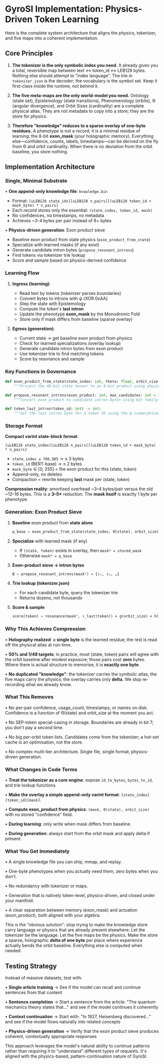# GyroSI Implementation: Physics-Driven Token Learning

Here is the complete system architecture that aligns the physics, tokenizer, and five maps into a coherent implementation.

## Core Principles

1. **The tokenizer is the only symbolic index you need.**
   It already gives you a total, reversible map between text ↔ token_id ↔ LEB128 bytes. Nothing else should attempt to "index language". The trie in `tokenizer.json` is the decoder; the vocabulary is the symbol set. Keep it first-class inside the runtime, not behind it.

2. **The five meta-maps are the only world-model you need.**
   Ontology (state set), Epistemology (state transitions), Phenomenology (orbits), Θ (angular divergence), and Orbit Sizes (cardinality) are a complete physical atlas. They are not metadata to copy into a store; they are the store for physics.

3. **Therefore "knowledge" reduces to a sparse overlay of one-byte residues.**
   A phenotype is not a record; it is a minimal residue of learning: the 8-bit **exon_mask** (your holographic memory). Everything else—confidence, counts, labels, timestamps—can be derived on the fly from Θ and orbit cardinality. When there is no deviation from the orbit baseline, you store nothing.

## Implementation Architecture

### Single, Minimal Substrate

• **One append-only knowledge file**: `knowledge.bin`
  - Format: `[uLEB128 state_idx][uLEB128 n_pairs][(uLEB128 token_id + mask_byte) * n_pairs]`
  - Each record stores only the essential: `(state_index, token_id, mask)`
  - No confidences, no timestamps, no metadata
  - Achieves ~3-4 bytes per pair instead of 9+ bytes

• **Physics-driven generation**: Exon product sieve
  - Baseline exon product from state physics (`exon_product_from_state`)
  - Specialize with learned masks (if any exist)
  - Generate candidate intron bytes (`propose_resonant_introns`)
  - Find tokens via tokenizer trie lookup
  - Score and sample based on physics-derived confidence

### Learning Flow

1. **Ingress (learning)**:
   - Read text by tokens (tokenizer parses boundaries)
   - Convert bytes to introns with ψ (XOR 0xAA)
   - Step the state with Epistemology
   - Compute the token's **last intron**
   - Update the phenotype **exon_mask** by the Monodromic Fold
   - Store only if mask differs from baseline (sparse overlay)

2. **Egress (generation)**:
   - Current state → get baseline exon product from physics
   - Check for learned specializations (overlay lookup)
   - Generate candidate intron bytes from exon product
   - Use tokenizer trie to find matching tokens
   - Score by resonance and sample

### Key Functions in Governance

```python
def exon_product_from_state(state_index: int, theta: float, orbit_size: int) -> int:
    """Project the 48-bit state tensor to an 8-bit product using physics."""
    
def propose_resonant_introns(exon_product: int, max_candidates: int = 3) -> List[int]:
    """Convert exon product to candidate intron bytes using bit family coherence."""
    
def token_last_intron(token_id: int) -> int:
    """Get the last intron byte for a token ID using the ψ isomorphism."""
```

### Storage Format

**Compact varint state-block format**:
```
[uLEB128 state_index][uLEB128 n_pairs][(uLEB128 token_id + mask_byte) * n_pairs]
```

- `state_index ≤ 788,985` → ≤ 3 bytes
- `token_id` (BERT-base) → ≤ 2 bytes  
- `mask_byte` ∈ [0, 255] = the exon product for this (state, token)
- Append-only, no deletes
- Compaction = rewrite keeping **last** mask per (state, token)

**Compression reality**: amortised overhead ~3–4 bytes/pair versus the old ~12–16 bytes. This is a **3–5×** reduction. The **mask itself** is exactly 1 byte per phenotype.

### Generation: Exon Product Sieve

1. **Baseline** exon product from **state alone**
   ```python
   p_base = exon_product_from_state(state_index, θ[state], orbit_size(state))
   ```

2. **Specialize** with learned mask (if any)
   - If `(state, token)` exists in overlay, then `mask* = stored_mask`
   - Otherwise `mask* = p_base`

3. **Exon-product sieve → intron bytes**
   ```python
   B = propose_resonant_introns(mask*) → {ι₁, ι₂, …}
   ```

4. **Trie lookup (tokenizer.json)**
   - For each candidate byte, query the tokenizer trie
   - Returns dozens, not thousands

5. **Score & sample**
   ```python
   score(token) = resonance(mask*, ι_last(token)) × g(orbit_size) × h(θ[state])
   ```

### Why This Achieves Compression

• **Holography realized**: a **single byte** is the learned residue; the rest is read off the physical atlas at run-time.

• **50% and 1/48 targets**: in practice, most (state, token) pairs will agree with the orbit baseline after modest exposure; those pairs cost **zero** bytes. Where there is actual structure to memorise, it is **exactly one byte**.

• **No duplicated "knowledge"**: the tokenizer carries the symbolic atlas; the five maps carry the physics; the overlay carries only **delta**. We stop re-recording what we already know.

### What This Removes

• No per-pair confidence, usage_count, timestamps, or names on disk.
  Confidence is a function of Θ(state) and orbit_size at the moment you act.

• No SEP-token special-casing in storage.
  Boundaries are already in bit 7; you don't pay a second time.

• No big per-orbit token lists.
  Candidates come from the tokenizer; a hot-set cache is an optimisation, not the store.

• No complex multi-tier architecture.
  Single file, single format, physics-driven generation.

### What Changes in Code Terms

• **Treat the tokenizer as a core engine**: expose `id_to_bytes`, `bytes_to_id`, and trie lookup functions.

• **Make the overlay a simple append-only varint format**: `[state_index][token_id][mask]`.

• **Compute exon_product from physics**: `(mask, Θ(state), orbit_size)` with no stored "confidence" field.

• **During learning**: only write when mask differs from baseline.

• **During generation**: always start from the orbit mask and apply delta if present.

### What You Get Immediately

• A single knowledge file you can ship, mmap, and replay.

• One-byte phenotypes when you actually need them, zero bytes when you don't.

• No redundancy with tokenizer or maps.

• Generation that is natively token-level, physics-driven, and closed under your manifold.

• A clear separation between memory (exon_mask) and actuation (exon_product), both aligned with your algebra.

This is the "obvious solution": stop trying to make the knowledge store carry language or physics that are already present elsewhere. Let the tokenizer be the language. Let the five maps be the physics. Make the store a sparse, holographic **delta of one byte** per place where experience actually bends the orbit baseline. Everything else is computed when needed.

## Testing Strategy

Instead of massive datasets, test with:

• **Single article training** → See if the model can recall and continue sentences from that content

• **Sentence completion** → Start a sentence from the article: "The quantum mechanics theory states that..." and see if the model continues it coherently

• **Context continuation** → Start with: "In 1927, Heisenberg discovered..." and see if the model flows naturally into related concepts

• **Physics-driven generation** → Verify that the exon product sieve produces coherent, contextually appropriate responses

This approach leverages the model's natural ability to continue patterns rather than requiring it to "understand" different types of requests. It's aligned with the physics-based, pattern-continuation nature of GyroSI.